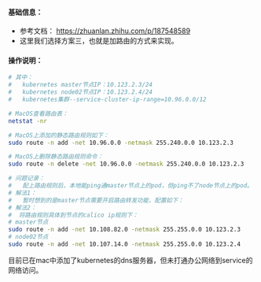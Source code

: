 #### 基础信息：
- 参考文档： <https://zhuanlan.zhihu.com/p/187548589>
- 这里我们选择方案三，也就是加路由的方式来实现。

#### 操作说明：
```bash
# 其中：
#   kubernetes master节点IP：10.123.2.3/24
#   kubernetes node02节点IP：10.123.2.4/24
#   kubernetes集群--service-cluster-ip-range=10.96.0.0/12

# MacOS查看路由表：
netstat -nr

# MacOS上添加的静态路由规则如下：
sudo route -n add -net 10.96.0.0 -netmask 255.240.0.0 10.123.2.3

# MacOS上删除静态路由规则命令：
sudo route -n delete -net 10.96.0.0 -netmask 255.240.0.0 10.123.2.3

# 问题记录：
#   配上路由规则后，本地能ping通master节点上的pod，但ping不了node节点上的pod。
# 解法1：
#   暂时想到的是master节点需要开启路由转发功能，配置如下：
# 解法2：
#  将路由规则具体到节点的calico ip规则下：
# master节点
sudo route -n add -net 10.108.82.0 -netmask 255.255.0.0 10.123.2.3
# node02节点
sudo route -n add -net 10.107.14.0 -netmask 255.255.0.0 10.123.2.4


```

目前已在mac中添加了kubernetes的dns服务器，但未打通办公网络到service的网络访问。
